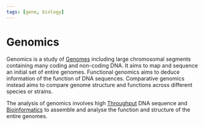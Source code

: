 ```yaml
---
tags: [gene, biology]
---
```


# Genomics

Genomics is a study of [Genomes](202308152055.md) including large chromosomal
segments containing many coding and non-coding DNA. It aims to map and sequence
an initial set of entire genomes. Functional genomics aims to deduce information
of the function of DNA sequences. Comparative genomics instead aims to compare
genome structure and functions across different species or strains.

The analysis of genomics involves high [Throughput](202304111957.md) DNA
sequence and [Bioinformatics](202308152050.md) to assemble and analyse the
function and structure of the entire genomes.
